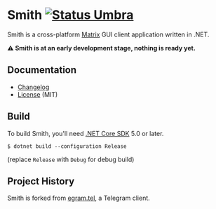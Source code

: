 # Smith [![Status Umbra][status-umbra]][andivionian-status-classifier]

Smith is a cross-platform [Matrix][matrix] GUI client application written in
.NET.

**⚠ Smith is at an early development stage, nothing is ready yet.**

Documentation
-------------

- [Changelog][changelog]
- [License][license] (MIT)

Build
-----

To build Smith, you'll need [.NET Core SDK][dotnet] 5.0 or later.

```
$ dotnet build --configuration Release
```

(replace `Release` with `Debug` for debug build)

Project History
---------------

Smith is forked from [egram.tel][], a Telegram client.

[andivionian-status-classifier]: https://github.com/ForNeVeR/andivionian-status-classifier#status-umbra-
[changelog]: ./CHANGELOG.md
[dotnet]: https://dotnet.microsoft.com/download
[egram.tel]: https://github.com/egramtel/egram.tel
[license]: ./LICENSE
[matrix]: https://matrix.org/

[status-umbra]: https://img.shields.io/badge/status-umbra-red.svg
